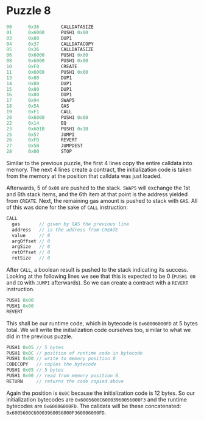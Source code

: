 # Puzzle 8

```js
00      0x36        CALLDATASIZE
01      0x6000      PUSH1 0x00
03      0x80        DUP1
04      0x37        CALLDATACOPY
05      0x36        CALLDATASIZE
06      0x6000      PUSH1 0x00
08      0x6000      PUSH1 0x00
10      0xF0        CREATE
11      0x6000      PUSH1 0x00
13      0x80        DUP1
14      0x80        DUP1
15      0x80        DUP1
16      0x80        DUP1
17      0x94        SWAP5
18      0x5A        GAS
19      0xF1        CALL
20      0x6000      PUSH1 0x00
22      0x14        EQ
23      0x601B      PUSH1 0x1B
25      0x57        JUMPI
26      0xFD        REVERT
27      0x5B        JUMPDEST
28      0x00        STOP
```

Similar to the previous puzzle, the first 4 lines copy the entire calldata into memory. The next 4 lines create a contract, the initialization code is taken from the memory at the position that calldata was just loaded.

Afterwards, 5 of `0x00` are pushed to the stack. `SWAP5` will exchange the 1st and 6th stack items, and the 6th item at that point is the address yielded from `CREATE`. Next, the remaining gas amount is pushed to stack with `GAS`. All of this was done for the sake of `CALL` instruction:

```js
CALL 
  gas       // given by GAS the previous line
  address   // is the address from CREATE
  value     // 0
  argOffset // 0
  argSize   // 0
  retOffset // 0
  retSize   // 0
```

After `CALL`, a boolean result is pushed to the stack indicating its success. Looking at the following lines we see that this is expected to be 0 (`PUSH1 00` and `EQ` with `JUMPI` afterwards). So we can create a contract with a `REVERT` instruction.

```c
PUSH1 0x00
PUSH1 0x00
REVERT
```

This shall be our runtime code, which in bytecode is `0x60006000FD` at 5 bytes total. We will write the initialization code ourselves too, similar to what we did in the previous puzzle.

```c
PUSH1 0x05 // 5 bytes
PUSH1 0x0C // position of runtime code in bytecode
PUSH1 0x00 // write to memory position 0
CODECOPY   // copies the bytecode 
PUSH1 0x05 // 5 bytes
PUSH1 0x00 // read from memory position 0
RETURN     // returns the code copied above
```

Again the position is `0x0C` because the initialization code is 12 bytes. So our initialization bytecodes are `0x6005600C60003960056000F3` and the runtime bytecodes are `0x60006000FD`. The calldata will be these concatenated: `0x6005600C60003960056000F360006000FD`.